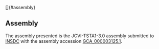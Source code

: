 []{#assembly}

Assembly
--------

The assembly presented is the JCVI-TSTA1-3.0 assembly submitted to
[INSDC](http://www.insdc.org) with the assembly accession
[GCA\_000003125.1](http://www.ebi.ac.uk/ena/data/view/GCA_000003125.1).
